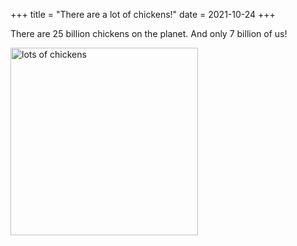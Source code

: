 +++
title = "There are a lot of chickens!"
date = 2021-10-24
+++

There are 25 billion chickens on the planet.
And only 7 billion of us!

<img src="https://upload.wikimedia.org/wikipedia/commons/7/78/Florida_chicken_house.jpg" alt="lots of chickens" width="300">
